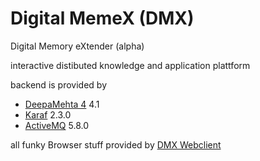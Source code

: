 # Digital MemeX (DMX)

Digital Memory eXtender (alpha)

interactive distibuted knowledge and application plattform

backend is provided by

* [DeepaMehta 4](https://github.com/jri/deepamehta) 4.1
* [Karaf](https://karaf.apache.org/) 2.3.0
* [ActiveMQ](http://activemq.apache.org/) 5.8.0

all funky Browser stuff provided by
[DMX Webclient](https://github.com/dgf/dmx-webclient)

